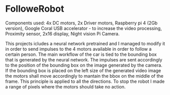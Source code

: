 # FolloweRobot

Components used:
  4x DC motors,
  2x Driver motors,
  Raspberry pi 4 (2Gb version),
  Google Coral USB accelerator - to increase the video processing,
  Proximity sensor,
  2x16 display,
  Night vision Pi Camera.

This projects icludes a neural network pretrained and I managed to modify it in order to send impulses to the 4 motors available in order to follow a certain person.
The main workflow of the car is tied to the bounding box that is generated by the neural network. The impulses are sent accordingly to the position of the 
bounding box on the image  generated by the camera. If the bounding box is placed on the left size of the generated video image the motors shall move accordingly to 
mantain the bbox on the middle of the frame. This principle is applied to all the directions. To stop the robot I made a range of pixels where the motors should take no 
action.


